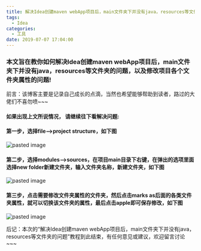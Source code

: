 ```yaml
---
title: 解决Idea创建maven webApp项目后，main文件夹下并没有java，resources等文件夹的问题
tags:
  - Idea
categories:
  - 工具
date: 2019-07-07 17:04:00
---
```

### 本文旨在教你如何解决Idea创建maven webApp项目后，main文件夹下并没有java，resources等文件夹的问题，以及修改项目各个文件夹属性的问题!

前言：该博客主要是记录自己成长的点滴，当然也希望能够帮助到读者，路过的大佬们不喜勿喷~~~
<!-- more -->
#### 如果出现上文所说情况， 请继续往下看解决问题:

#### 第一步，选择file——>project structure，如下图

![pasted image](/images/pasted-15.png)

#### 第二步，选择modules——>sources，在项目main目录下右键，在弹出的选项里面选择new folder新建文件夹，输入文件夹名称，新建文件夹，如下图

![pasted image](/images/pasted-16.png)

#### 第三步，点击需要修改文件夹属性的文件夹，然后点击marks as后面的各类文件夹属性，就可以切换该文件夹的属性，最后点击apple即可保存修改，如下图

![pasted image](/images/pasted-17.png)

后记：本次的“解决Idea创建maven webApp项目后，main文件夹下并没有java，resources等文件夹的问题”教程到此结束，有任何意见或建议，欢迎留言讨论~~~